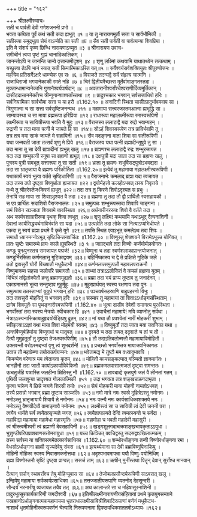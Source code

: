 +++
title = "१६२"

+++
श्रीलक्ष्मीरुवाच-  
सती च पार्वती देवी गणेशजननी प्रभो ।  
भवता कथिता पूर्वं कथं सती कदा ह्यभूत् ॥१ ॥
या तु नारायणमूर्तौ सत्ता च सार्वभौमिकी ।  
सतीरूपा समुद्भूता सेयं वाऽन्येति का सती ॥ग्र ॥
सैव सती पार्वती वा पार्वत्यन्या शिवप्रिया ।  
इति मे संशयं कृष्ण छिन्धि नारायणाऽच्युत ॥३ ॥
श्रीनारायण उवाच-  
समीचीनं त्वया पृष्टं गुह्यं चानादिकालिकम् ।  
जानन्तोऽपि न जानन्ति चान्ये वृत्तान्तमीदृशम् ॥४ ॥
शृणु लक्ष्मि! कथयामि याथातथ्येन तत्कथाम् ।  
यच्छ्रुत्वा तेऽपि भानं स्यात् सती किमात्मिकाऽस्ति यत्॥५ ॥
सर्वैश्वर्यसर्वशक्तियुतः श्रीपुरुषोत्तमः ।  
महत्येव प्रतिसर्गेऽक्षरे धाम्न्येक एव सः ॥६ ॥
विराजते तदन्यद्वै सर्वं संहृत्य चात्मनि ।  
राजाधिराजो भगवानेकाकी रमते नहि ॥७ ॥
चिरं द्वितीयमैच्छत्स मूर्तेर्वामाङ्गतस्तदा ।  
मुक्तान्धामान्यनेकानि गुणानैश्वर्यपार्षदान् ॥८ ॥
अवतारानीश्वराँश्चेश्वराणीर्दिव्यमूर्तिकान् ।  
दासीटदासाननेकाँश्च त्रीन्गुणान्शाश्वताँस्तथा ॥९ ॥
प्रादुश्चकार भगवान् सर्वसत्ताधिपो हरिः ।  
सर्वनियामिका सार्वभौमा सत्ता च या हरौ ॥1.162.१० ॥
अनादिनी स्थिता चासीत्प्रादुर्भावमवाप सा ।  
त्रिगुणात्मा च सा सत्ता सर्वसृष्टिजनन्यथ ॥११ ॥
महामाया सत्त्वरजस्तमआत्मा ह्यभूद्धि सा ।  
साम्यावस्था च सा माया ब्रह्मरूपा हरिप्रिया ॥१२॥
राधारूपा महालक्ष्मीरूपा रमास्वरूपिणी ।  
लक्ष्मीरूपा च सावित्रीरूपा भवति वै मुहुः ॥१३॥
वैराजस्य ललाटाद्वै यदा रुद्रो भवाम्यहम् ।  
रुद्राणी च तदा माया पत्नी मे जायते हि सा ॥१४॥
सोऽहं शिवस्वरूपेण तत्र प्राविर्भवामि तु ।  
तत्र तत्र मया साकं जायते मे सहायिनी ॥१५॥
सैव मदङ्गना माता शिवा सा सतीरूपिणी ।  
यथा जन्मवती जाता तत्सर्वं शृणु मे प्रिये ॥१६॥
वैराजस्य यथा पत्नी ब्रह्मादीन्सुषुवे तु सा ।  
तदा माना तु सा देवी ब्रह्मादीनां ह्यभूत् खलु ॥१७॥
ब्रह्मणश्च ललाटाद्वै रुद्रः शम्भुरजायत ।  
यदा तदा शम्भुपत्नी स्नुषा सा ब्रह्मणो ह्यभूत् ॥१८॥
दक्षपुत्री यदा जाता तदा सा ब्रह्मणः खलु ।  
पुत्रस्य पुत्री समभूत् सत्तारूपा तु सा सती ॥१९॥
भ्राता तु ब्रह्मणः शभुर्विराट्पुत्रोऽभवद्यदा ।  
तदा सा भ्रातृजाया वै ब्रह्मणः परिकीर्तिता ॥1.162.२०॥
इत्येवं तु महामाया महालक्ष्मीस्वरूपिणी ।  
यथाकार्यं स्वयं भूत्वा वर्तते सृष्टिधारिणी ॥२ १॥
वैराजनाभेः कमलाद् ब्रह्मा यदा त्वजायत ।  
तदा तस्य तपो दृष्ट्वा विष्णुर्भ्राता ह्यजायत ॥२२॥
द्वयोर्महत्त्वे कलहोऽभवत् तस्य निवृत्तये ।  
मध्ये तु श्रीहरेस्तेजःकिरणं ह्यभूत् ॥२२॥
तदा तत्र तु किरणे शिवोऽदृश्यत स प्रभुः ।  
तेनापि सह माया सा शिवाऽदृश्यत वै तदा ॥२४॥
ब्रह्मणा तु तदा तौ द्वौ प्रार्थितौ स्वसहायकौ ।  
स एव प्रार्थितः सदाशिवो वैराजभालतः ॥२५॥
समुत्पन्नः शम्भुरूपस्तदा शिवापि चाङ्गना ।  
समं शिवेन सञ्जाता शिववामे व्यवस्थिता ॥२६॥
अर्धनारीनररूपः शिवो वै वर्तते तदा ।  
अथ कार्यवशान्नारीरूपा पृथक् शिवा त्वभूत् ॥२७॥
शृणु लक्ष्मि! कथयामि यथाऽभूद् दैत्यनाशिनी ।  
देवानां कार्यसिद्ध्यर्थमाविर्भवति सा यदा ॥५८॥
उत्पन्नेति तदा लोके सा नित्याऽप्यभिधीयते ।  
एकदा तु स्वयं ब्रह्मा प्रथमे वै कृते युगे ॥२९॥
तपसि स्थित एवाऽभूत् कमलेऽथ तदा शिवः ।  
समाधौ ध्यानमग्नोऽभूत् सृष्टिचिन्तनवर्जितः ॥1.162.३० ॥
विष्णुस्तु शेषशयने विरामेऽभूच्च योगिवत् ।  
प्रातः सृष्टेः समारम्भे प्रायः काले ह्युपस्थिते ॥३ १ ॥
जाग्रद्भावे तदा विष्णोः कर्णयोर्मलयोगतः ।  
कण्डूः पुनःपुनस्तत्र समजायत पद्मजे! ॥३२॥
विष्णुना च तदा स्वर्णशलाकाप्रान्तयोजनात् ।  
कण्डूर्निरसिता कर्णमलात्तु गुटिकाद्वयम् ॥३३॥
बहिर्निष्कास्य च द्वे ते प्रक्षिप्ते गुटिके जले ।  
ततो द्वावसुरौ घोरौ विख्यातौ मधुकैटभौ ॥३४॥
कर्णमलात्समुत्पन्नौ महाबलपराक्रमौ ।  
विष्णुमानम्य सहसा जलोपरि समागतौ ॥३५॥
ताभ्यां तत्राऽऽलोकितं वै कमलं ब्रह्मणा युतम् ।  
विचित्रं तद्विलोक्यैतौ हन्तु ब्रह्माणमुद्यतौ ॥३६॥
ब्रह्मा तदा भयं प्राप्य तुष्टाव तु जनार्दनम् ।  
एकाग्रमानसो भूत्वा सन्तुष्टाव मुहुर्मुहुः ॥३७॥
मुहुरप्रार्थयत् स्वस्य रक्षणाय तदा पुनः ।  
समुत्थाय ततस्ताभ्यां युयुधे भगवान् हरिः ॥३८॥
पञ्चवर्षसहस्राणि बाहुप्रहरणो विभुः ।  
तदा तावसुरौ मोहयितुं च भगवान् हरिः ॥३९॥
सस्मार तु महामायां तां शिवाऽऽर्धाङ्गसंस्थिताम् ।  
द्रागेव शिवमूर्तेः सा पृथङ्नारीस्वरूपिणी ॥1.162.४० ॥
भूत्वा दासीव देवेशी समागत्य पुरःस्थिता ।  
भगवाँस्तां तदा स्वस्य नेत्रयोः स्वीचकार हि ॥४१ ॥
उवाचैनां महामाये! मयि व्याप्नोतु सर्वथा ।  
नेत्राऽऽस्यनासिकाबाहुहृदयोर्वङ्घ्रिषु द्रुतम् ॥४२॥
मां यथा तौ प्रपश्येतां नारीं मोहकरीं शुभाम् ।  
स्वीकृत्याऽऽज्ञां यथा माया शिवा मोहमयी स्वयम् ॥४३ ॥
विष्णुमूर्तौ तदा जाता मया जवनिका यथा ।  
अन्तर्विष्णुर्बहिर्माया विष्णुगर्भा च मातृवत् ॥४४॥
दृश्यते च तदा तावत् ददृशाते च तां च तौ ।  
दैत्यौ मुमुहतुर्तां तु दृष्ट्वा तेजःस्वरूपिणीम् ॥४५॥
तौ तदाऽतिबलोन्मत्तौ महामायाविमोहितौ ।  
उक्तवन्तौ वरोऽस्मद्भ्यां वृणु त्वं शुभदर्शने! ॥४६॥
प्रच्छन्नो भगवाँस्तत्र मायाजवनिकागतः ।  
उवाच तौ महाप्रेम्णा तयोराकर्षयन्मनः ॥४७॥
भवेतामद्य मे तुष्टौ मम वध्यावुभावपि ।  
किमन्येन वरेणात्र मम त्वेतावता कृतम् ॥४८॥
मोहितौ कामसङ्कल्पात् वञ्चितौ ज्ञानमार्गतः ।  
भानहीनौ तदा जातौ कार्याऽकार्याविवेकिनौ ॥४९॥
ब्रह्मकमलवासात्मजलं दृष्ट्वा समन्ततः ।  
ऊचतुर्जहि यत्रास्ति जलहीना क्षितिस्तु नौ ॥1.162.५० ॥
तावदाद्ये कृतयुगे जलं वै लीनतां गतम् ।  
पृथिवी जलशून्या चादृश्यत गोलकात्मिकी ॥५१ ॥
तदा भगवता तत्र शङ्खचक्रगदाभृता ।  
कृत्वा चक्रेण वै छिन्ने जघने शिरसी तयोः ॥५२॥
सेयं मोहकरी माया मोहनी नामतोऽभवत् ।  
तस्यै प्रसन्नो भगवान् ब्रह्मा तुष्टाव साञ्जलिः ॥५३॥
नमो मात्रे नमः स्वस्रे दुहित्रेऽस्तु नमोनमः ।  
नमोऽस्तु भ्रातृजायायै शिवायै ते नमोनमः ॥५४॥
नमः पत्न्यै नमः कार्यसाधिकाशक्तये नमः ।  
नमोऽस्तु वैष्णवीदेव्यै वामाङ्गायै नमोनमः ॥५५॥
लक्ष्मीस्त्वं सा च सावित्री त्वं देवी जननी परा ।  
त्वयैव धार्यते सर्वं त्वयैतत्सृज्यते जगत् ॥५६॥
त्वयैतत्पाल्यते देवि! त्वमत्स्यन्ते च सर्वदा ।  
महाविद्या महामाया महामेधा महास्मृतिः ॥५७॥
महामोहा च भवती महादेवी महासुरी ।  
त्वं श्रीस्त्वमीश्वरी त्वं ब्रह्माणी देवसहायिनी ॥५८॥
खड्गशूलगदाचक्रशङ्खचापकृताऽऽयुधा ।  
भुशुण्डीपरिघप्राशबाणसत्तोमरायुधा ॥५९॥
यच्च किञ्चित् क्वचिद्वस्तु सदसद्वाऽखिलात्मकम् ।  
तस्य सर्वस्य या शक्तिस्त्वमेतत्कार्यसाधिका ॥1.162.६० ॥
शम्भोरर्धाङ्गना तन्वी विष्णोरर्धाङ्गना रमा ।  
वेधसोऽर्धाङ्गना ब्राह्मी सृज्यदेवेषु संवस ॥६१॥
इत्यर्थ्यमाना सा देवी ब्रह्मविष्णुपिनाकिषु ।  
मोहिनी मोहिका स्वस्य निवासमकरोत्तथा ॥६२॥
अदृश्यभावमापन्ना ययौ विष्णुः पयोनिधिम् ।  
ब्रह्मा विष्णोस्तनौ सृष्टिं दृष्ट्वा प्राग्वत्। ससर्ज ताम् ॥६३॥
ऋषीन् मुनींस्तथा पितॄन् देवान् सुराँश्च मानवान् ।  
दैत्यान् सर्पान् स्थावराँश्च तेषु मोहिन्युवास सा ॥६४॥
तेजोबलप्रसौन्दर्यरूपिणी साऽवसत् खलु ।  
इन्द्रियेषु महामाया सर्वकार्यप्रसाधिका ॥६५॥
तत्तज्जातीयरूपाणि व्यतनोद् देहसुन्दरी ।  
सौन्दर्यं नरनारीषु व्यजायत तयैव तत् ॥६६॥
अथ कालान्तरे सा च महिषासुरनाशिनी ।  
प्रादुरभूत्सुरकार्यकारिणी जगदीश्वरी ॥६७॥
इतिश्रीलक्ष्मीनारायणीयसंहितायां प्रथमे कृतयुगसन्ताने परब्रह्मणोऽर्धाङ्गनात्मकमहामायया धृतराधालक्ष्मीसावित्रीशिवादिरूपाणां वर्णनं मधुकैटभ-  
नाशार्थं धृतमोहिनीस्वरूपवर्णनं चेत्यादि निरूपणनामा द्विषष्ठ्यधिकशततमोऽध्यायः ॥१६२॥
    
